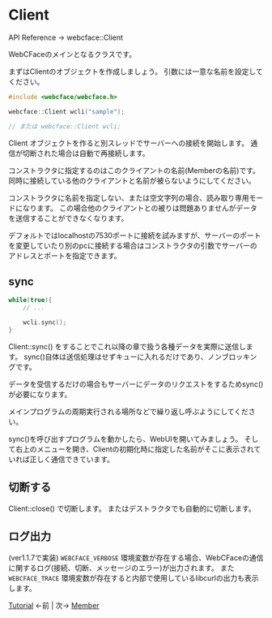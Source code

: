# Client

API Reference → webcface::Client

WebCFaceのメインとなるクラスです。

まずはClientのオブジェクトを作成しましょう。
引数には一意な名前を設定してください。

```cpp
#include <webcface/webcface.h>

webcface::Client wcli("sample");

// または webcface::Client wcli;
```

Client オブジェクトを作ると別スレッドでサーバーへの接続を開始します。
通信が切断された場合は自動で再接続します。

コンストラクタに指定するのはこのクライアントの名前(Memberの名前)です。
同時に接続している他のクライアントと名前が被らないようにしてください。

コンストラクタに名前を指定しない、または空文字列の場合、読み取り専用モードになります。
この場合他のクライアントとの被りは問題ありませんがデータを送信することができなくなります。

デフォルトではlocalhostの7530ポートに接続を試みますが、サーバーのポートを変更していたり別のpcに接続する場合はコンストラクタの引数でサーバーのアドレスとポートを指定できます。

## sync

```cpp
while(true){
    // ...

    wcli.sync();
}
```

Client::sync() をすることでこれ以降の章で扱う各種データを実際に送信します。
sync()自体は送信処理はせずキューに入れるだけであり、ノンブロッキングです。

データを受信するだけの場合もサーバーにデータのリクエストをするためsync()が必要になります。

メインプログラムの周期実行される場所などで繰り返し呼ぶようにしてください。


sync()を呼び出すプログラムを動かしたら、WebUIを開いてみましょう。
そして右上のメニューを開き、Clientの初期化時に指定した名前がそこに表示されていれば正しく通信できています。

## 切断する

Client::close() で切断します。
またはデストラクタでも自動的に切断します。

## ログ出力

(ver1.1.7で実装)
`WEBCFACE_VERBOSE` 環境変数が存在する場合、WebCFaceの通信に関するログ(接続、切断、メッセージのエラー)が出力されます。
また `WEBCFACE_TRACE` 環境変数が存在すると内部で使用しているlibcurlの出力も表示します。

[Tutorial](./00_tutorial.md) ←前 | 次→ [Member](./02_member.md)
